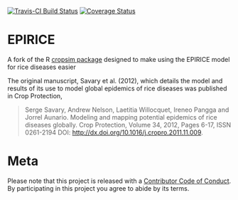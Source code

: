 
<!-- README.md is generated from README.Rmd. Please edit that file -->

[![Travis-CI Build
Status](https://travis-ci.org/adamhsparks/epirice.svg?branch=master)](https://travis-ci.org/adamhsparks/epirice)
[![Coverage
Status](https://img.shields.io/codecov/c/github/adamhsparks/epirice/master.svg)](https://codecov.io/github/adamhsparks/epirice?branch=master)

# EPIRICE

A fork of the R [cropsim
package](https://r-forge.r-project.org/R/?group_id=335) designed to make
using the EPIRICE model for rice diseases easier

The original manuscript, Savary et al. (2012), which details the model
and results of its use to model global epidemics of rice diseases was
published in Crop Protection,

> Serge Savary, Andrew Nelson, Laetitia Willocquet, Ireneo Pangga and
> Jorrel Aunario. Modeling and mapping potential epidemics of rice
> diseases globally. Crop Protection, Volume 34, 2012, Pages 6-17, ISSN
> 0261-2194 DOI: <http://dx.doi.org/10.1016/j.cropro.2011.11.009>.

# Meta

Please note that this project is released with a [Contributor Code of
Conduct](CONDUCT.md). By participating in this project you agree to
abide by its terms.
